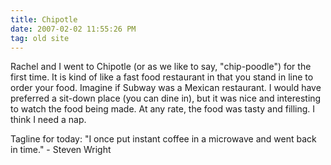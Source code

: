 ```yaml
---
title: Chipotle
date: 2007-02-02 11:55:26 PM
tag: old site
---
```


Rachel and I went to Chipotle (or as we like to say, "chip-poodle") for the first time. It is kind of like a fast food restaurant in that you stand in line to order your food. Imagine if Subway was a Mexican restaurant. I would have preferred a sit-down place (you can dine in), but it was nice and interesting to watch the food being made. At any rate, the food was tasty and filling. I think I need a nap.

Tagline for today: "I once put instant coffee in a microwave and went back in time." - Steven Wright
